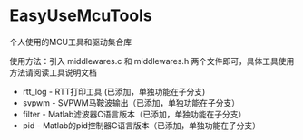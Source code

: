 # EasyUseMcuTools
个人使用的MCU工具和驱动集合库

使用方法：引入 middlewares.c 和 middlewares.h 两个文件即可，具体工具使用方法请阅读工具说明文档

- rtt_log - RTT打印工具 (已添加，单独功能在子分支)
- svpwm - SVPWM马鞍波输出（已添加，单独功能在子分支）
- filter - Matlab滤波器C语言版本（已添加，单独功能在子分支）
- pid - Matlab的pid控制器C语言版本（已添加，单独功能在子分支）
